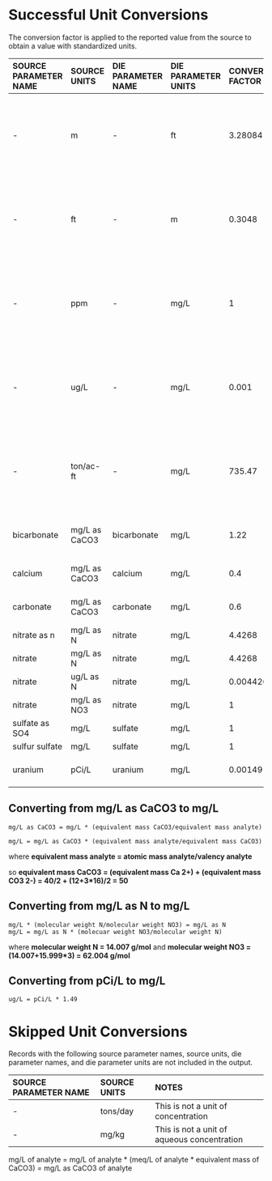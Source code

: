 # Successful Unit Conversions
The conversion factor is applied to the reported value from the source to obtain a value with standardized units.

| SOURCE PARAMETER NAME | SOURCE UNITS | DIE PARAMETER NAME | DIE PARAMETER UNITS | CONVERSION FACTOR | NOTES |
| :-------------------- | :----------- | :----------------- | :------------------ | :---------------- | :---- |
| -                     | m            | -                  | ft                  | 3.28084           | Applies to all records where source and die parameter names are equivalent |
| -                     | ft           | -                  | m                   | 0.3048            | Applies to all records where source and die parameter names are equivalent |
| -                     | ppm          | -                  | mg/L                | 1                 | Applies to all records where source and die parameter names are equivalent |
| -                     | ug/L         | -                  | mg/L                | 0.001             | Applies to all records where source and die parameter names are equivalent |
| -                     | ton/ac-ft    | -                  | mg/L                | 735.47            | Applies to all records where source and die parameter names are equivalent |
| bicarbonate           | mg/L as CaCO3 | bicarbonate       | mg/L                | 1.22              | equivalent mass HCO3 - = 61 |
| calcium               | mg/L as CaCO3 | calcium           | mg/L                | 0.4               | equivalent mass Ca 2+ = 20 |
| carbonate             | mg/L as CaCO3 | carbonate         | mg/L                | 0.6               | equivalent mass CO3 2- = 30 |
| nitrate as n          | mg/L as N    | nitrate            | mg/L                | 4.4268            | -     |
| nitrate               | mg/L as N    | nitrate            | mg/L                | 4.4268            | -     |
| nitrate               | ug/L as N    | nitrate            | mg/L                | 0.0044268         | -     |
| nitrate               | mg/L as NO3  | nitrate            | mg/L                | 1                 | -     |
| sulfate as SO4        | mg/L         | sulfate            | mg/L                | 1                 | -     |
| sulfur sulfate        | mg/L         | sulfate            | mg/L                | 1                 | -     |
| uranium               | pCi/L        | uranium            | mg/L                | 0.00149           | [conversion factor source](https://www.epa.gov/sites/default/files/2015-09/documents/qa_rad_webcast.pdf) |

## Converting from mg/L as CaCO3 to mg/L

```
mg/L as CaCO3 = mg/L * (equivalent mass CaCO3/equivalent mass analyte)

mg/L = mg/L as CaCO3 * (equivalent mass analyte/equivalent mass CaCO3)
```

where **equivalent mass analyte = atomic mass analyte/valency analyte**

so **equivalent mass CaCO3 = (equivalent mass Ca 2+) + (equivalent mass CO3 2-) = 40/2 + (12+3*16)/2 = 50**


## Converting from mg/L as N to mg/L

```
mg/L * (molecular weight N/molecular weight NO3) = mg/L as N 
mg/L = mg/L as N * (molecuar weight NO3/molecular weight N)
```

where **molecular weight N = 14.007 g/mol** and **molecular weight NO3 = (14.007+15.999*3) = 62.004 g/mol**

## Converting from pCi/L to mg/L

```
ug/L = pCi/L * 1.49
```

# Skipped Unit Conversions

Records with the following source parameter names, source units, die parameter names, and die parameter units are not included in the output.

| SOURCE PARAMETER NAME | SOURCE UNITS | NOTES |
| :-------------------- | :----------- | :---- |
| -                     | tons/day     | This is not a unit of concentration |
| -                     | mg/kg        | This is not a unit of aqueous concentration |



mg/L of analyte = mg/L of analyte * (meq/L of analyte * equivalent mass of CaCO3) = mg/L as CaCO3 of analyte